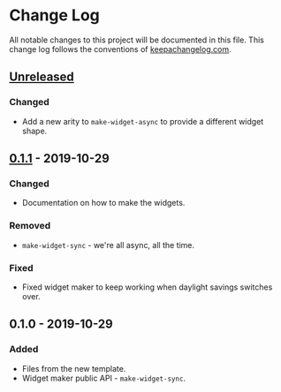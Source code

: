 # Change Log
All notable changes to this project will be documented in this file. This change log follows the conventions of [keepachangelog.com](http://keepachangelog.com/).

## [Unreleased]
### Changed
- Add a new arity to `make-widget-async` to provide a different widget shape.

## [0.1.1] - 2019-10-29
### Changed
- Documentation on how to make the widgets.

### Removed
- `make-widget-sync` - we're all async, all the time.

### Fixed
- Fixed widget maker to keep working when daylight savings switches over.

## 0.1.0 - 2019-10-29
### Added
- Files from the new template.
- Widget maker public API - `make-widget-sync`.

[Unreleased]: https://github.com/your-name/org-to-reveal/compare/0.1.1...HEAD
[0.1.1]: https://github.com/your-name/org-to-reveal/compare/0.1.0...0.1.1
